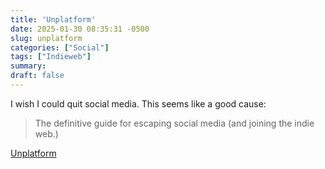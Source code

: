 ```yaml
---
title: 'Unplatform'
date: 2025-01-30 08:35:31 -0500
slug: unplatform
categories: ["Social"]
tags: ["Indieweb"]
summary: 
draft: false
---
```


I wish I could quit social media. This seems like a good cause:

> The definitive guide for escaping social media (and joining the indie web.)

[Unplatform](https://unplatform.fromthesuperhighway.com/)
